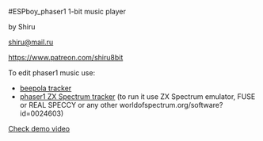 #ESPboy_phaser1 1-bit music player

by Shiru

shiru@mail.ru

https://www.patreon.com/shiru8bit

To edit phaser1 music use:

- [beepola tracker](http://freestuff.grok.co.uk/beepola/)
- [phaser1 ZX Spectrum tracker](https://worldofspectrum.org/software?id=0024603)  (to run it use ZX Spectrum emulator, FUSE or REAL SPECCY or any other  worldofspectrum.org/software?id=0024603)

[Check demo video](https://www.youtube.com/watch?v=BGOUavIc9Fk)
